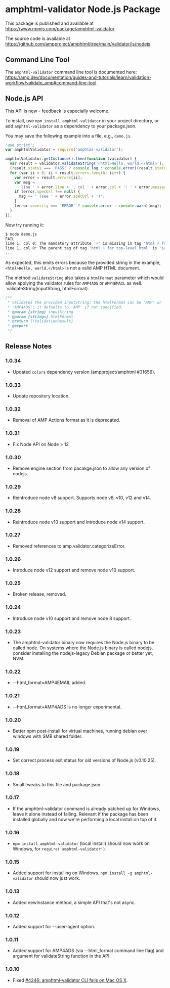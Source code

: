 # amphtml-validator Node.js Package

This package is published and available at
https://www.npmjs.com/package/amphtml-validator.

The source code is available at
https://github.com/ampproject/amphtml/tree/main/validator/js/nodejs.

## Command Line Tool

The `amphtml-validator` command line tool is documented here:
https://amp.dev/documentation/guides-and-tutorials/learn/validation-workflow/validate_amp#command-line-tool

## Node.js API

This API is new - feedback is especially welcome.

To install, use `npm install amphtml-validator` in your project directory,
or add `amphtml-validator` as a dependency to your package.json.

You may save the following example into a file, e.g., `demo.js`.

```js
'use strict';
var amphtmlValidator = require('amphtml-validator');

amphtmlValidator.getInstance().then(function (validator) {
  var result = validator.validateString('<html>Hello, world.</html>');
  (result.status === 'PASS' ? console.log : console.error)(result.status);
  for (var ii = 0; ii < result.errors.length; ii++) {
    var error = result.errors[ii];
    var msg =
      'line ' + error.line + ', col ' + error.col + ': ' + error.message;
    if (error.specUrl !== null) {
      msg += ' (see ' + error.specUrl + ')';
    }
    (error.severity === 'ERROR' ? console.error : console.warn)(msg);
  }
});
```

Now try running it:

```sh
$ node demo.js
FAIL
line 1, col 0: The mandatory attribute '⚡' is missing in tag 'html ⚡ for top-level html'. (see https://amp.dev/documentation/guides-and-tutorials/learn/spec/amphtml#required-markup)
line 1, col 0: The parent tag of tag 'html ⚡ for top-level html' is '$root', but it can only be '!doctype'. (see https://amp.dev/documentation/guides-and-tutorials/learn/spec/amphtml.html#required-markup)
...
```

As expected, this emits errors because the provided string in the example, `<html>Hello, world.</html>` is not a valid AMP HTML document.

The method `validateString` also takes a `htmlFormat` parameter which
would allow applying the validator rules for `AMP4ADS` or `AMP4EMAIL` as well. `validateString(inputString, htmlFormat).

```js
/**
 * Validates the provided inputString; the htmlFormat can be 'AMP' or
 * 'AMP4ADS'; it defaults to 'AMP' if not specified.
 * @param {string} inputString
 * @param {string=} htmlFormat
 * @return {!ValidationResult}
 * @export
 */
```

## Release Notes

### 1.0.34

-   Updated `colors` dependency version (ampproject/amphtml #31656).

### 1.0.33

-   Update repository location.

### 1.0.32

-   Removal of AMP Actions format as it is deprecated.

### 1.0.31

-   Fix Node API on Node > 12

### 1.0.30

-   Remove engine section from pacakge.json to allow any version of nodejs.

### 1.0.29

-   Reintroduce node v8 support. Supports node v8, v10, v12 and v14.

### 1.0.28

-   Reintroduce node v10 support and introduce node v14 support.

### 1.0.27

-   Removed references to amp.validator.categorizeError.

### 1.0.26

-   Introduce node v12 support and remove node v10 support.

### 1.0.25

-   Broken release, removed.

### 1.0.24

-   Introduce node v10 support and remove node 8 support.

### 1.0.23

-   The amphtml-validator binary now requires the Node.js binary to be called node.
    On systems where the Node.js binary is called nodejs, consider installing
    the nodejs-legacy Debian package or better yet, NVM.

### 1.0.22

-   --html_format=AMP4EMAIL added.

### 1.0.21

-   --html_format=AMP4ADS is no longer experimental.

### 1.0.20

-   Better npm post-install for virtual machines, running debian over windows with SMB shared folder.

### 1.0.19

-   Set correct process exit status for old versions of Node.js (v0.10.25).

### 1.0.18

-   Small tweaks to this file and package.json.

### 1.0.17

-   If the amphtml-validator command is already patched up for Windows, leave it
    alone instead of failing. Relevant if the package has been installed globally
    and now we're performing a local install on top of it.

### 1.0.16

-   `npm install amphtml-validator` (local install) should now work on Windows,
    for `require('amphtml-validator')`.

### 1.0.15

-   Added support for installing on Windows.
    `npm install -g amphtml-validator` should now just work.

### 1.0.13

-   Added newInstance method, a simple API that's not async.

### 1.0.12

-   Added support for --user-agent option.

### 1.0.11

-   Added support for AMP4ADS (via --html_format command line flag) and
    argument for validateString function in the API.

### 1.0.10

-   Fixed [#4246: amphtml-validator CLI fails on Mac OS X](https://github.com/ampproject/amphtml/issues/4246).
